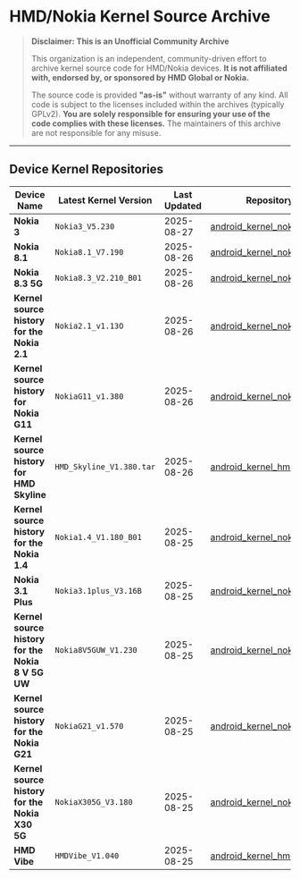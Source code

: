 # HMD/Nokia Kernel Source Archive

> **Disclaimer: This is an Unofficial Community Archive**
>
> This organization is an independent, community-driven effort to archive kernel source code for HMD/Nokia devices. **It is not affiliated with, endorsed by, or sponsored by HMD Global or Nokia.**
>
> The source code is provided **"as-is"** without warranty of any kind. All code is subject to the licenses included within the archives (typically GPLv2). **You are solely responsible for ensuring your use of the code complies with these licenses.** The maintainers of this archive are not responsible for any misuse.

---

## Device Kernel Repositories

| Device Name | Latest Kernel Version | Last Updated | Repository Link |
|-------------|-----------------------|--------------|-----------------|
| **Nokia 3** | `Nokia3_V5.230` | 2025-08-27 | [android_kernel_nokia_3](https://github.com/Nokia3-development/android_kernel_nokia_3) |
| **Nokia 8.1** | `Nokia8.1_V7.190` | 2025-08-26 | [android_kernel_nokia_8.1](https://github.com/Nokia3-development/android_kernel_nokia_8.1) |
| **Nokia 8.3 5G** | `Nokia8.3_V2.210_B01` | 2025-08-26 | [android_kernel_nokia_8.3_5g](https://github.com/Nokia3-development/android_kernel_nokia_8.3_5g) |
| **Kernel source history for the Nokia 2.1** | `Nokia2.1_v1.13O` | 2025-08-26 | [android_kernel_nokia_2_1](https://github.com/Nokia3-development/android_kernel_nokia_2_1) |
| **Kernel source history for Nokia G11** | `NokiaG11_v1.380` | 2025-08-26 | [android_kernel_nokia_g11](https://github.com/Nokia3-development/android_kernel_nokia_g11) |
| **Kernel source history for HMD Skyline** | `HMD_Skyline_V1.380.tar` | 2025-08-26 | [android_kernel_hmd_skyline](https://github.com/Nokia3-development/android_kernel_hmd_skyline) |
| **Kernel source history for the Nokia 1.4** | `Nokia1.4_V1.180_B01` | 2025-08-25 | [android_kernel_nokia_1_4](https://github.com/Nokia3-development/android_kernel_nokia_1_4) |
| **Nokia 3.1 Plus** | `Nokia3.1plus_V3.16B` | 2025-08-25 | [android_kernel_nokia_3_1_plus](https://github.com/Nokia3-development/android_kernel_nokia_3_1_plus) |
| **Kernel source history for the Nokia 8 V 5G UW** | `Nokia8V5GUW_V1.230` | 2025-08-25 | [android_kernel_nokia_8_v_5g_uw](https://github.com/Nokia3-development/android_kernel_nokia_8_v_5g_uw) |
| **Kernel source history for the Nokia G21** | `NokiaG21_v1.570` | 2025-08-25 | [android_kernel_nokia_g21](https://github.com/Nokia3-development/android_kernel_nokia_g21) |
| **Kernel source history for the Nokia X30 5G** | `NokiaX305G_V3.180` | 2025-08-25 | [android_kernel_nokia_x30_5g](https://github.com/Nokia3-development/android_kernel_nokia_x30_5g) |
| **HMD Vibe** | `HMDVibe_V1.040` | 2025-08-25 | [android_kernel_hmd_vibe](https://github.com/Nokia3-development/android_kernel_hmd_vibe) |
